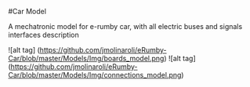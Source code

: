 #Car Model

A mechatronic model for e-rumby car, with all electric buses and signals interfaces description

![alt tag] (https://github.com/jmolinaroli/eRumby-Car/blob/master/Models/Img/boards_model.png)
![alt tag] (https://github.com/jmolinaroli/eRumby-Car/blob/master/Models/Img/connections_model.png)
